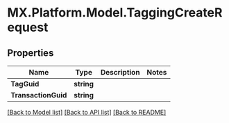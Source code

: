 # MX.Platform.Model.TaggingCreateRequest

## Properties

Name | Type | Description | Notes
------------ | ------------- | ------------- | -------------
**TagGuid** | **string** |  | 
**TransactionGuid** | **string** |  | 

[[Back to Model list]](../README.md#documentation-for-models) [[Back to API list]](../README.md#documentation-for-api-endpoints) [[Back to README]](../README.md)

